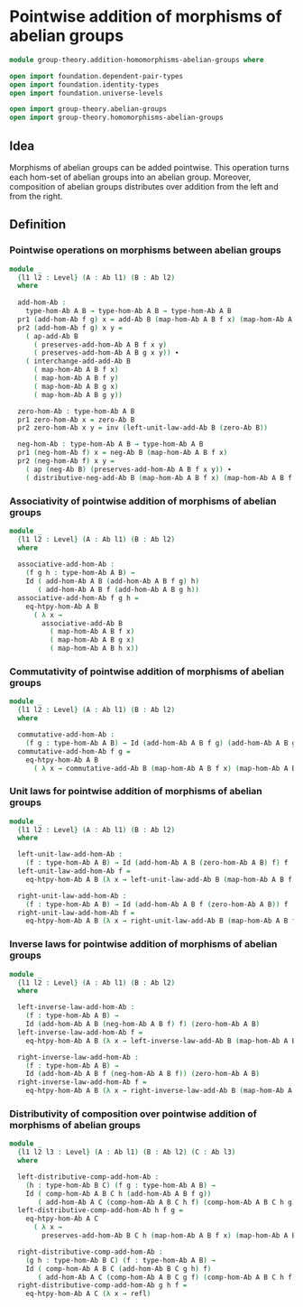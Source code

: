#  Pointwise addition of morphisms of abelian groups

```agda
module group-theory.addition-homomorphisms-abelian-groups where

open import foundation.dependent-pair-types
open import foundation.identity-types
open import foundation.universe-levels

open import group-theory.abelian-groups
open import group-theory.homomorphisms-abelian-groups
```

## Idea

Morphisms of abelian groups can be added pointwise. This operation turns each hom-set of abelian groups into an abelian group. Moreover, composition of abelian groups distributes over addition from the left and from the right.

## Definition

### Pointwise operations on morphisms between abelian groups

```agda
module _
  {l1 l2 : Level} (A : Ab l1) (B : Ab l2)
  where
  
  add-hom-Ab :
    type-hom-Ab A B → type-hom-Ab A B → type-hom-Ab A B
  pr1 (add-hom-Ab f g) x = add-Ab B (map-hom-Ab A B f x) (map-hom-Ab A B g x)
  pr2 (add-hom-Ab f g) x y =
    ( ap-add-Ab B
      ( preserves-add-hom-Ab A B f x y)
      ( preserves-add-hom-Ab A B g x y)) ∙
    ( interchange-add-add-Ab B
      ( map-hom-Ab A B f x)
      ( map-hom-Ab A B f y)
      ( map-hom-Ab A B g x)
      ( map-hom-Ab A B g y))

  zero-hom-Ab : type-hom-Ab A B
  pr1 zero-hom-Ab x = zero-Ab B
  pr2 zero-hom-Ab x y = inv (left-unit-law-add-Ab B (zero-Ab B))

  neg-hom-Ab : type-hom-Ab A B → type-hom-Ab A B
  pr1 (neg-hom-Ab f) x = neg-Ab B (map-hom-Ab A B f x)
  pr2 (neg-hom-Ab f) x y =
    ( ap (neg-Ab B) (preserves-add-hom-Ab A B f x y)) ∙
    ( distributive-neg-add-Ab B (map-hom-Ab A B f x) (map-hom-Ab A B f y))
```

### Associativity of pointwise addition of morphisms of abelian groups

```agda
module _
  {l1 l2 : Level} (A : Ab l1) (B : Ab l2)
  where
  
  associative-add-hom-Ab :
    (f g h : type-hom-Ab A B) →
    Id ( add-hom-Ab A B (add-hom-Ab A B f g) h)
       ( add-hom-Ab A B f (add-hom-Ab A B g h))
  associative-add-hom-Ab f g h =
    eq-htpy-hom-Ab A B
      ( λ x →
        associative-add-Ab B
          ( map-hom-Ab A B f x)
          ( map-hom-Ab A B g x)
          ( map-hom-Ab A B h x))
```

### Commutativity of pointwise addition of morphisms of abelian groups

```agda
module _
  {l1 l2 : Level} (A : Ab l1) (B : Ab l2)
  where

  commutative-add-hom-Ab :
    (f g : type-hom-Ab A B) → Id (add-hom-Ab A B f g) (add-hom-Ab A B g f)
  commutative-add-hom-Ab f g =
    eq-htpy-hom-Ab A B
      ( λ x → commutative-add-Ab B (map-hom-Ab A B f x) (map-hom-Ab A B g x))
```

### Unit laws for pointwise addition of morphisms of abelian groups

```agda
module _
  {l1 l2 : Level} (A : Ab l1) (B : Ab l2)
  where

  left-unit-law-add-hom-Ab :
    (f : type-hom-Ab A B) → Id (add-hom-Ab A B (zero-hom-Ab A B) f) f
  left-unit-law-add-hom-Ab f =
    eq-htpy-hom-Ab A B (λ x → left-unit-law-add-Ab B (map-hom-Ab A B f x))

  right-unit-law-add-hom-Ab :
    (f : type-hom-Ab A B) → Id (add-hom-Ab A B f (zero-hom-Ab A B)) f
  right-unit-law-add-hom-Ab f =
    eq-htpy-hom-Ab A B (λ x → right-unit-law-add-Ab B (map-hom-Ab A B f x))
```

### Inverse laws for pointwise addition of morphisms of abelian groups

```agda
module _
  {l1 l2 : Level} (A : Ab l1) (B : Ab l2)
  where

  left-inverse-law-add-hom-Ab :
    (f : type-hom-Ab A B) →
    Id (add-hom-Ab A B (neg-hom-Ab A B f) f) (zero-hom-Ab A B)
  left-inverse-law-add-hom-Ab f =
    eq-htpy-hom-Ab A B (λ x → left-inverse-law-add-Ab B (map-hom-Ab A B f x))

  right-inverse-law-add-hom-Ab :
    (f : type-hom-Ab A B) →
    Id (add-hom-Ab A B f (neg-hom-Ab A B f)) (zero-hom-Ab A B)
  right-inverse-law-add-hom-Ab f =
    eq-htpy-hom-Ab A B (λ x → right-inverse-law-add-Ab B (map-hom-Ab A B f x))
```

### Distributivity of composition over pointwise addition of morphisms of abelian groups

```agda
module _
  {l1 l2 l3 : Level} (A : Ab l1) (B : Ab l2) (C : Ab l3)
  where

  left-distributive-comp-add-hom-Ab :
    (h : type-hom-Ab B C) (f g : type-hom-Ab A B) →
    Id ( comp-hom-Ab A B C h (add-hom-Ab A B f g))
       ( add-hom-Ab A C (comp-hom-Ab A B C h f) (comp-hom-Ab A B C h g))
  left-distributive-comp-add-hom-Ab h f g =
    eq-htpy-hom-Ab A C
      ( λ x →
        preserves-add-hom-Ab B C h (map-hom-Ab A B f x) (map-hom-Ab A B g x))

  right-distributive-comp-add-hom-Ab :
    (g h : type-hom-Ab B C) (f : type-hom-Ab A B) →
    Id ( comp-hom-Ab A B C (add-hom-Ab B C g h) f)
       ( add-hom-Ab A C (comp-hom-Ab A B C g f) (comp-hom-Ab A B C h f))
  right-distributive-comp-add-hom-Ab g h f =
    eq-htpy-hom-Ab A C (λ x → refl)
```
